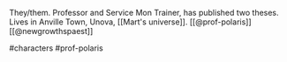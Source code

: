 They/them. Professor and Service Mon Trainer, has published two theses. Lives in Anville Town, Unova, [[Mart's universe]]. [[@prof-polaris]] [[@newgrowthspaest]]

#characters #prof-polaris 
